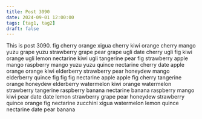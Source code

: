 ```yaml
---
title: Post 3090
date: 2024-09-01 12:00:00
tags: [tag1, tag2]
draft: false
---
```

This is post 3090.
fig
cherry
orange
xigua
cherry
kiwi
orange
cherry
mango
yuzu
grape
yuzu
strawberry
grape
pear
grape
ugli
date
cherry
ugli
fig
kiwi
orange
ugli
lemon
nectarine
kiwi
ugli
tangerine
pear
fig
strawberry
apple
mango
raspberry
mango
yuzu
yuzu
quince
nectarine
cherry
date
apple
orange
orange
kiwi
elderberry
strawberry
pear
honeydew
mango
elderberry
quince
fig
fig
fig
nectarine
apple
apple
fig
cherry
tangerine
orange
honeydew
elderberry
watermelon
kiwi
orange
watermelon
strawberry
tangerine
raspberry
banana
nectarine
banana
raspberry
mango
kiwi
pear
date
date
lemon
strawberry
grape
pear
honeydew
strawberry
quince
orange
fig
nectarine
zucchini
xigua
watermelon
lemon
quince
nectarine
date
pear
banana
